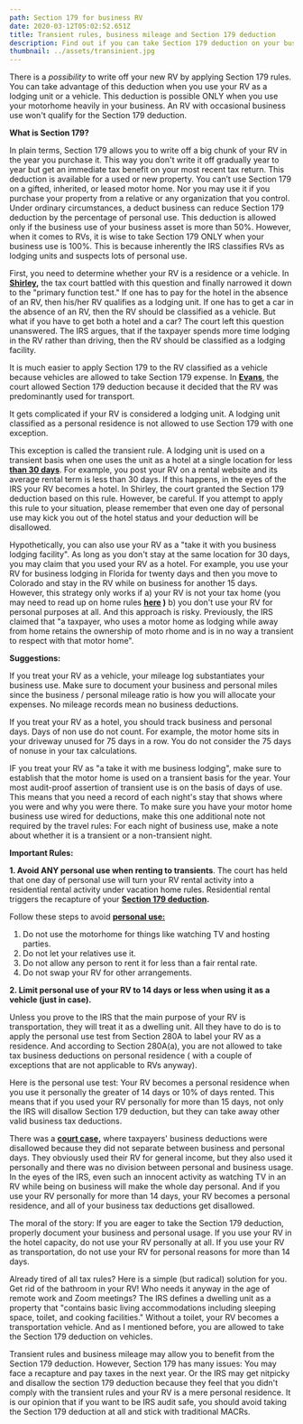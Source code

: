 ```yaml
---
path: Section 179 for business RV
date: 2020-03-12T05:02:52.651Z
title: Transient rules, business mileage and Section 179 deduction
description: Find out if you can take Section 179 deduction on your business motor home
thumbnail: ../assets/transinient.jpg
---
```

There is a *possibility* to write off your new RV by applying Section 179 rules. You can take advantage of this deduction when you use your RV as a lodging unit or a vehicle. This deduction is possible ONLY when you use your motorhome heavily in your business. An RV with occasional business use won't qualify for the Section 179 deduction.

**What is Section 179?**

In plain terms, Section 179 allows you to write off a big chunk of your RV in the year you purchase it. This way you don't write it off gradually year to year but get an immediate tax benefit on your most recent tax return. This deduction is available for a used or new property. You can’t use Section 179 on a gifted, inherited, or leased motor home. Nor you may use it if you purchase your property from a relative or any organization that you control. Under ordinary circumstances, a  deduct business can reduce Section 179 deduction by the percentage of personal use. This deduction is allowed only if the business use of your business asset is more than 50%. However, when it comes to RVs, it is wise to take Section 179 ONLY when your business use is 100%. This is because inherently the IRS classifies RVs as lodging units and suspects lots of personal use.

First, you need to determine whether your RV is a residence or a vehicle. In **[Shirley](https://www.leagle.com/decision/200422888aftcm1401197),** the tax court battled with this question and finally narrowed it down to the "primary function test." If one has to pay for the hotel in the absence of an RV, then his/her RV qualifies as a lodging unit. If one has to get a car in the absence of an RV, then the RV should be classified as a vehicle. But what if you have to get both a hotel and a car? The court left this question unanswered. The IRS argues, that if the taxpayer spends more time lodging in the RV rather than driving, then the RV should be classified as a lodging facility.

It is much easier to apply Section 179 to the RV classified as a vehicle because vehicles are allowed to take Section 179 expense. In **[Evans](https://www.forbes.com/sites/anthonynitti/2014/11/22/fathers-business-entitled-to-large-deductions-for-promoting-sons-motocross-activity/?sh=1489714560eb)**, the court allowed Section 179 deduction because it decided that the RV was predominantly used for transport. 

It gets complicated if your RV is considered a lodging unit.  A lodging unit classified as a personal residence is not allowed to use Section 179 with one exception.

This exception is called the transient rule. A lodging unit is used on a transient basis when one uses the unit as a hotel at a single location for less **[than 30 days](https://bradfordtaxinstitute.com/Endnotes/Reg_1_48-1h2ii.pdf)**. For example, you post your RV on a rental website and its average rental term is less than 30 days. If this happens, in the eyes of the IRS your RV becomes a hotel. In Shirley, the court granted the Section 179 deduction based on this rule. However, be careful. If you attempt to apply this rule to your situation, please remember that even one day of personal use may kick you out of the hotel status and your deduction will be disallowed.

Hypothetically, you can also use your RV as a "take it with you business lodging facility". As long as you don't stay at the same location for 30 days, you may claim that you used your RV as a hotel. For example, you use your RV for business lodging in Florida for twenty days and then you move to Colorado and stay in the RV while on business for another 15 days. However, this strategy only works if a) your RV is not your tax home (you may need to read up on home rules **[here](https://rvtaxgroup.com/blog/business-travel-expenses-for-rv-owners-and-digital-nomads/) )** b) you don't use your RV for personal purposes at all. And this approach is risky.  Previously, the IRS claimed that "a taxpayer, who uses a motor home as lodging while away from home retains the ownership of moto rhome and is in no way a transient to respect with that motor home". 

**Suggestions:**

If you treat your RV as a vehicle, your mileage log substantiates your business use. Make sure to document your business and personal miles since the business / personal mileage ratio is how you will allocate your expenses. No mileage records mean no business deductions. 

If you treat your RV as a hotel, you should track business and personal days. Days of non use do not count. For example, the motor home sits in your driveway unused for 75 days in a row. You do not consider the 75 days of nonuse in your tax calculations.

IF you treat your RV as "a take it with me business lodging", make sure to establish that the motor home is used on a transient basis for the year. Your most audit-proof assertion of transient use is on the basis of days of use. This means that you need a record of each night's stay that shows where you were and why you were there. To make sure you have your motor home business use wired for deductions, make this one additional note not required by the travel rules: For each night of business use, make a note about whether it is a transient or a non-transient night. 

**Important Rules:** 

**1. Avoid ANY personal use when renting to transients**.                                                                                                 The court has held that one day of personal use will turn your RV rental activity into a residential rental activity under vacation home rules. Residential rental triggers the recapture of your **[Section 179 deduction](https://www.bradfordtaxinstitute.com/Endnotes/TC_Memo_2006-33.pdf).** 

Follow these steps to avoid **[personal use:](https://www.bradfordtaxinstitute.com/Endnotes/Prop_Reg_1_280A-1e.pdf)**

1. Do not use the motorhome for things like watching TV and hosting parties.
2. Do not let your relatives use it.
3. Do not allow any person to rent it for less than a fair rental rate.
4. Do not swap your RV for other arrangements.

**2. Limit personal use of your RV to 14 days or less when using it as a vehicle (just in case).**

Unless you prove to the IRS that the main purpose of your RV is transportation, they will treat it as a dwelling unit. All they have to do is to apply the personal use test from Section 280A to label your RV as a residence. And according to Section 280A(a), you are not allowed to take tax business deductions on personal residence ( with a  couple of exceptions that are not applicable to RVs anyway).

Here is the personal use test: Your RV becomes a personal residence when you use it personally the greater of 14 days or 10% of days rented. This means that if you used your RV personally for more than 15 days, not only the IRS will disallow Section 179 deduction, but they can take away other valid business tax deductions. 

There was a **[court case,](https://www.taxcontroversy.com/wp-content/uploads/2017/08/Jackson-v.-Commissioner-T.C.-Memo.-2014-160.pdf)** where taxpayers' business deductions were disallowed because they did not separate between business and personal days. They obviously used their RV for general income, but they also used it personally and there was no division between personal and business usage. In the eyes of the IRS, even such an innocent activity as watching TV in an RV while being on business will make the whole day personal. And if you use your RV personally for more than 14 days, your RV becomes a personal residence, and all of your business tax deductions get disallowed.

The moral of the story:  If you are eager to take the Section 179 deduction, properly document your business and personal usage. If you use your RV in the hotel capacity, do not use your RV personally at all. If you use your RV as transportation, do not use your RV for personal reasons for more than 14 days.

Already tired of all tax rules? Here is a simple (but radical) solution for you. Get rid of the bathroom in your RV! Who needs it anyway in the age of remote work and Zoom meetings? The IRS defines a dwelling unit as a property that "contains basic living accommodations including sleeping space, toilet, and cooking facilities." Without a toilet, your RV becomes a transportation vehicle.  And as I mentioned before, you are allowed to take the Section 179 deduction on vehicles. 

Transient rules and business mileage may allow you to benefit from the Section 179 deduction. However, Section 179 has many issues: You may face a recapture and pay taxes in the next year. Or the IRS may get nitpicky and disallow the section 179 deduction because they feel that you didn't comply with the transient rules and your RV is a mere personal residence. It is our opinion that if you want to be IRS audit safe, you should avoid taking the Section 179 deduction at all and stick with traditional MACRs.